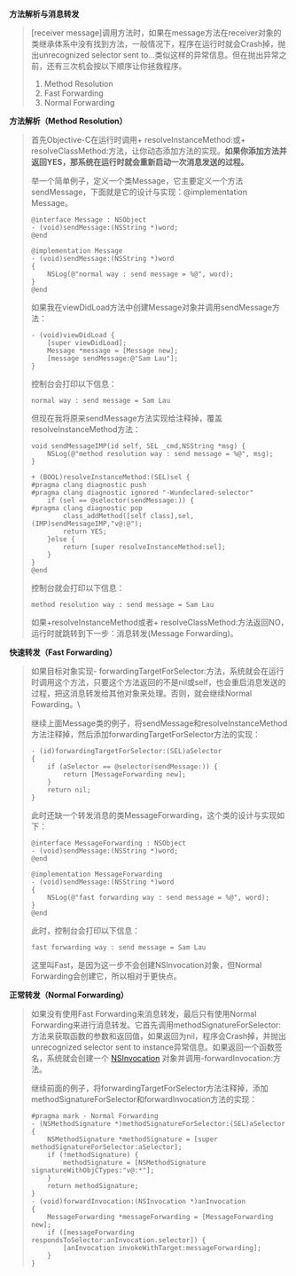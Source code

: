 **方法解析与消息转发**

> \[receiver message\]调用方法时，如果在message方法在receiver对象的类继承体系中没有找到方法，一般情况下，程序在运行时就会Crash掉，抛出unrecognized selector sent to…类似这样的异常信息。但在抛出异常之前，还有三次机会按以下顺序让你拯救程序。
>
> 1. Method Resolution
> 2. Fast Forwarding
> 3. Normal Forwarding

**方法解析（Method Resolution）**

> 首先Objective-C在运行时调用+ resolveInstanceMethod:或+ resolveClassMethod:方法，让你动态添加方法的实现。**如果你添加方法并返回YES，那系统在运行时就会重新启动一次消息发送的过程。**
>
> 举一个简单例子，定义一个类Message，它主要定义一个方法sendMessage，下面就是它的设计与实现：@implementation Message。
>
> ```
> @interface Message : NSObject
> - (void)sendMessage:(NSString *)word;
> @end
>
> @implementation Message
> - (void)sendMessage:(NSString *)word
> {
>     NSLog(@"normal way : send message = %@", word);
> }
> @end
> ```
>
> 如果我在viewDidLoad方法中创建Message对象并调用sendMessage方法：
>
> ```
> - (void)viewDidLoad {
>     [super viewDidLoad];
>     Message *message = [Message new];
>     [message sendMessage:@"Sam Lau"];
> }
> ```
>
> 控制台会打印以下信息：
>
> ```
> normal way : send message = Sam Lau
> ```
>
> 但现在我将原来sendMessage方法实现给注释掉，覆盖resolveInstanceMethod方法：
>
> ```
> void sendMessageIMP(id self, SEL _cmd,NSString *msg) {
>     NSLog(@"method resolution way : send message = %@", msg);
> }
>
> + (BOOL)resolveInstanceMethod:(SEL)sel {
> #pragma clang diagnostic push
> #pragma clang diagnostic ignored "-Wundeclared-selector"
>     if (sel == @selector(sendMessage:)) {
> #pragma clang diagnostic pop
>         class_addMethod([self class],sel,(IMP)sendMessageIMP,"v@:@");
>         return YES;
>     }else {
>         return [super resolveInstanceMethod:sel];
>     }
> }
> @end
> ```
>
> 控制台就会打印以下信息：
>
> ```
> method resolution way : send message = Sam Lau
> ```
>
> 如果+resolveInstanceMethod或者+ resolveClassMethod:方法返回NO，运行时就跳转到下一步：消息转发\(Message Forwarding\)。

**快速转发（Fast Forwarding）**

> 如果目标对象实现- forwardingTargetForSelector:方法，系统就会在运行时调用这个方法，只要这个方法返回的不是nil或self，也会重启消息发送的过程，把这消息转发给其他对象来处理。否则，就会继续Normal Fowarding。\
>
> 继续上面Message类的例子，将sendMessage和resolveInstanceMethod方法注释掉，然后添加forwardingTargetForSelector方法的实现：
>
> ```
> - (id)forwardingTargetForSelector:(SEL)aSelector
> {
>     if (aSelector == @selector(sendMessage:)) {
>         return [MessageForwarding new];
>     }
>     return nil;
> }
> ```
>
> 此时还缺一个转发消息的类MessageForwarding，这个类的设计与实现如下：
>
> ```
> @interface MessageForwarding : NSObject
> - (void)sendMessage:(NSString *)word;
> @end
>
> @implementation MessageForwarding
> - (void)sendMessage:(NSString *)word
> {
>     NSLog(@"fast forwarding way : send message = %@", word);
> }
> @end
> ```
>
> 此时，控制台会打印以下信息：
>
> ```
> fast forwarding way : send message = Sam Lau
> ```
>
> 这里叫Fast，是因为这一步不会创建NSInvocation对象，但Normal Forwarding会创建它，所以相对于更快点。

**正常转发（Normal Forwarding）**

> 如果没有使用Fast Forwarding来消息转发，最后只有使用Normal Forwarding来进行消息转发。它首先调用methodSignatureForSelector:方法来获取函数的参数和返回值，如果返回为nil，程序会Crash掉，并抛出unrecognized selector sent to instance异常信息。如果返回一个函数签名，系统就会创建一个 [NSInvocation](https://developer.apple.com/library/ios/documentation/Cocoa/Reference/Foundation/Classes/NSInvocation_Class/) 对象并调用-forwardInvocation:方法。
>
> 继续前面的例子，将forwardingTargetForSelector方法注释掉，添加methodSignatureForSelector和forwardInvocation方法的实现：
>
> ```
> #pragma mark - Normal Forwarding
> - (NSMethodSignature *)methodSignatureForSelector:(SEL)aSelector
> {
>     NSMethodSignature *methodSignature = [super methodSignatureForSelector:aSelector];
>     if (!methodSignature) {
>         methodSignature = [NSMethodSignature signatureWithObjCTypes:"v@:*"];
>     }
>     return methodSignature;
> }
> - (void)forwardInvocation:(NSInvocation *)anInvocation
> {
>     MessageForwarding *messageForwarding = [MessageForwarding new];
>     if ([messageForwarding respondsToSelector:anInvocation.selector]) {
>         [anInvocation invokeWithTarget:messageForwarding];
>     }
> }
>
> ```





